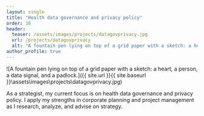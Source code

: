 ```yaml
---
layout: single
title: "Health data governance and privacy policy"
order: 10
header:
  teaser: /assets/images/projects/datagovprivacy.jpg
  url: /projects/datagovprivacy
  alt: "A fountain pen lying on top of a grid paper with a sketch: a heart, a person, a data signal, and a padlock."
author_profile: true
---
```


![A fountain pen lying on top of a grid paper with a sketch: a heart, a person, a data signal, and a padlock.]({{ site.url }}{{ site.baseurl }}\assets\images\projects\datagovprivacy.jpg)

As a strategist, my current focus is on health data governance and privacy policy. I apply my strengths in corporate planning and project management as I research, analyze, and advise on strategy.
